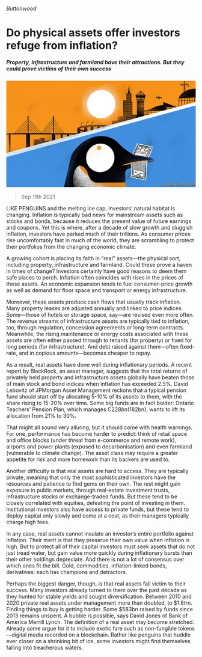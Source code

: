 ###### Buttonwood

# Do physical assets offer investors refuge from inflation? 

##### Property, infrastructure and farmland have their attractions. But they could prove victims of their own success 

![image](images/20210911_FND001_0.jpg) 

> Sep 11th 2021 

LIKE PENGUINS and the melting ice cap, investors’ natural habitat is changing. Inflation is typically bad news for mainstream assets such as stocks and bonds, because it reduces the present value of future earnings and coupons. Yet this is where, after a decade of slow growth and sluggish inflation, investors have parked much of their trillions. As consumer prices rise uncomfortably fast in much of the world, they are scrambling to protect their portfolios from the changing economic climate.

A growing cohort is placing its faith in “real” assets—the physical sort, including property, infrastructure and farmland. Could these prove a haven in times of change? Investors certainly have good reasons to deem them safe places to perch. Inflation often coincides with rises in the prices of these assets. An economic expansion tends to fuel consumer-price growth as well as demand for floor space and transport or energy infrastructure.


Moreover, these assets produce cash flows that usually track inflation. Many property leases are adjusted annually and linked to price indices. Some—those of hotels or storage space, say—are revised even more often. The revenue streams of infrastructure assets are typically tied to inflation, too, through regulation, concession agreements or long-term contracts. Meanwhile, the rising maintenance or energy costs associated with these assets are often either passed through to tenants (for property) or fixed for long periods (for infrastructure). And debt raised against them—often fixed-rate, and in copious amounts—becomes cheaper to repay.

As a result, real assets have done well during inflationary periods. A recent report by BlackRock, an asset manager, suggests that the total returns of privately held property and infrastructure assets globally have beaten those of main stock and bond indices when inflation has exceeded 2.5%. David Lebovitz of JPMorgan Asset Management reckons that a typical pension fund should start off by allocating 5-10% of its assets to them, with the share rising to 15-20% over time. Some big funds are in fact bolder: Ontario Teachers’ Pension Plan, which manages C$228bn ($182bn), wants to lift its allocation from 21% to 30%.

That might all sound very alluring, but it should come with health warnings. For one, performance has become harder to predict: think of retail space and office blocks (under threat from e-commerce and remote work), airports and power plants (exposed to decarbonisation) and even farmland (vulnerable to climate change). The asset class may require a greater appetite for risk and more homework than its backers are used to.

Another difficulty is that real assets are hard to access. They are typically private, meaning that only the most sophisticated investors have the resources and patience to find gems on their own. The rest might gain exposure in public markets, through real-estate investment trusts, infrastructure stocks or exchange-traded funds. But these tend to be closely correlated with equities, defeating the point of investing in them. Institutional investors also have access to private funds, but these tend to deploy capital only slowly and come at a cost, as their managers typically charge high fees.

In any case, real assets cannot insulate an investor’s entire portfolio against inflation. Their merit is that they preserve their own value when inflation is high. But to protect all of their capital investors must seek assets that do not just tread water, but gain value more quickly during inflationary bursts than their other holdings depreciate. And there is not a lot of consensus over which ones fit the bill. Gold, commodities, inflation-linked bonds, derivatives: each has champions and detractors.

Perhaps the biggest danger, though, is that real assets fall victim to their success. Many investors already turned to them over the past decade as they hunted for stable yields and sought diversification. Between 2010 and 2020 private real assets under management more than doubled, to $1.8trn. Finding things to buy is getting harder. Some $583bn raised by funds since 2013 remains unspent. A bubble is possible, says David Jones of Bank of America Merrill Lynch. The definition of a real asset may become stretched. Already some argue for it to include exotic fare such as non-fungible tokens—digital media recorded on a blockchain. Rather like penguins that huddle ever closer on a shrinking bit of ice, some investors might find themselves falling into treacherous waters.


